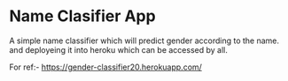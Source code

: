# Name Clasifier App


A simple name classifier which will predict gender according to the name. and deployeing it into heroku which can be accessed by all.

For ref:- https://gender-classifier20.herokuapp.com/
